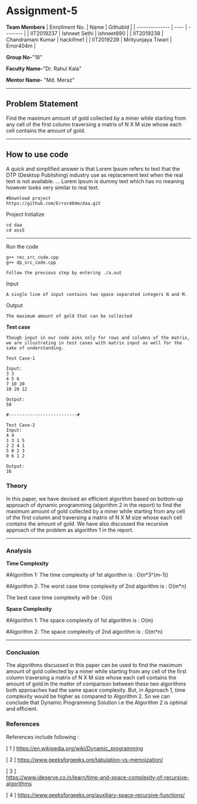 # Assignment-5

**Team Members**
|   Enrollment No.  |   Name   | GithubId |
|   --------------  |   ----   | -------- |
|    IIT2019237  |   Ishneet Sethi | ishneet890 |
|    IIT2019238  |   Chandramani Kumar | hackifme1 | 
|    IIT2019239  |   Mrityunjaya Tiwari | Error404m  |

**Group No-**"18"

**Faculty Name-**"Dr. Rahul Kala"

**Mentor Name-** "Md. Meraz"

---
## Problem Statement
Find the maximum amount of gold collected  by a miner while starting from any cell of the first column traversing a matrix of N X M size whose each cell contains the amount of gold.

---
## How to use code
A quick and simplified answer is that Lorem Ipsum refers to text that the DTP (Desktop Publishing) industry use as replacement text when the real text is not available. ... Lorem Ipsum is dummy text which has no meaning however looks very similar to real text.
```
#Download project
https://github.com/Error404m/daa.git
```
Project Initialize 
```
cd daa
cd ass5

```
---

Run the code
```
g++ rec_src_code.cpp
g++ dp_src_code.cpp

Follow the previous step by entering ./a.out
```
Input
```
A single line of input contains two space separated integers N and M.
```

Output
```
The maximum amount of gold that can be collected 

```
**Test case**
```
Though input in our code asks only for rows and columns of the matrix, we are illustrating in test cases with matrix input as well for the sake of understanding.

Test Case-1

Input:
3 3
4 5 6
7 10 20 
10 20 12 

Output:
50

#--------------------------#

Test Case-2
Input:
4 4
1 3 1 5
2 2 4 1
5 0 2 3
0 6 1 2

Output:
16
```

### Theory
In this paper, we have devised an efficient algorithm based on bottom-up approach of dynamic programming (algorithm 2 in the report) to find the maximum amount of gold collected  by a miner while starting from any cell of the first column and traversing a matrix of N X M size whose each cell contains the amount of gold.
We have also discussed the recursive approach of the problem as algorithm 1 in the report.

---

### Analysis

**Time Complexity**

#Algorithm 1:
The time complexity of 1st algorithm is : O(n*3^(m-1))

#Algorithm 2:
The worst case time complexity of 2nd algorithm is : O(m*n)

The best case time complexity will be : O(n)

**Space Complexity**

#Algorithm 1:
The space complexity of 1st algorithm is : O(m)

#Algorithm 2:
The space complexity of 2nd algorithm is : O(m*n)

---

### Conclusion 

The algorithms discussed in this paper can be used to find the maximum amount of gold collected by a miner while starting from any cell of the first column traversing a matrix of N X M size whose each cell contains the amount of gold.In the matter of comparison between these two algorithms both approaches had the same space complexity. But, in Approach 1, time complexity would be higher as compared to Algorithm 2. So we can conclude that Dynamic Programming Solution i.e the Algorithm 2 is optimal and efficient.

### References

References include following :

[ 1 ]
https://en.wikipedia.org/wiki/Dynamic_programming

[ 2 ]
https://www.geeksforgeeks.org/tabulation-vs-memoization/
	
[ 3 ]    
https://www.ideserve.co.in/learn/time-and-space-complexity-of-recursive-algorithms

[ 4 ]
https://www.geeksforgeeks.org/auxiliary-space-recursive-functions/
